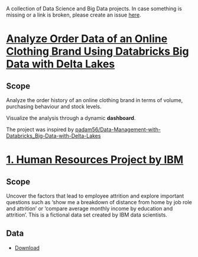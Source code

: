 A collection of Data Science and Big Data projects.
In case something is missing or a link is broken, please create an issue [here](https://github.com/vpapaioannou/data_science_projects/issues).

# [Analyze Order Data of an Online Clothing Brand Using Databricks Big Data with Delta Lakes](https://github.com/vpapaioannou/data_science_and_big_data_projects/tree/main/online_clothing_company)

## Scope

Analyze the order history of an online clothing brand in terms of volume, purchasing behaviour and stock levels.

Visualize the analysis through a dynamic **dashboard**.

The project was inspired by [padam56/Data-Management-with-Databricks_Big-Data-with-Delta-Lakes](https://github.com/padam56/Data-Management-with-Databricks_Big-Data-with-Delta-Lakes)

# [1. Human Resources Project by IBM](https://www.kaggle.com/datasets/pavansubhasht/ibm-hr-analytics-attrition-dataset)

## Scope

Uncover the factors that lead to employee attrition and explore important questions such as ‘show me a breakdown of distance from home by job role and attrition’ or ‘compare average monthly income by education and attrition’. This is a fictional data set created by IBM data scientists.

## Data

- [Download](https://www.kaggle.com/datasets/pavansubhasht/ibm-hr-analytics-attrition-dataset)
